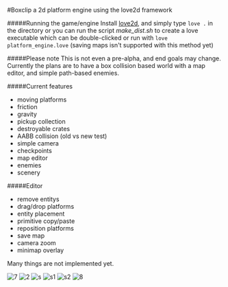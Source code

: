 #Boxclip
a 2d platform engine using the love2d framework

#####Running the game/engine
Install [love2d](https://love2d.org/), and simply type
`love .` in the directory or you can run the script *make_dist.sh* to create a love executable which can be double-clicked or run with `love platform_engine.love` (saving maps isn't supported with this method yet)

#####Please note
This is not even a pre-alpha, and end goals may change. Currently the plans are to have a box collision based world with a map editor, and simple path-based enemies.

#####Current features
* moving platforms
* friction
* gravity
* pickup collection
* destroyable crates
* AABB collision (old vs new test)
* simple camera
* checkpoints
* map editor
* enemies
* scenery

#####Editor
* remove entitys
* drag/drop platforms
* entity placement
* primitive copy/paste
* reposition platforms
* save map
* camera zoom
* minimap overlay

Many things are not implemented yet.

![7](https://cloud.githubusercontent.com/assets/1535179/10579334/59c8aa70-766f-11e5-90ed-ccbf07052f2a.png)
![2](https://cloud.githubusercontent.com/assets/1535179/10531493/3eeda7fe-73aa-11e5-8f78-a69f3fa41272.png)
![s](https://cloud.githubusercontent.com/assets/1535179/10579336/59cadce6-766f-11e5-8927-a03dd31aa8e3.png)
![s1](https://cloud.githubusercontent.com/assets/1535179/10579337/59cbb436-766f-11e5-8b2d-db0c548b2ed8.png)
![s2](https://cloud.githubusercontent.com/assets/1535179/10579335/59c9ec1e-766f-11e5-8363-a62024636ea1.png)
![8](https://cloud.githubusercontent.com/assets/1535179/10579338/59cc7a1a-766f-11e5-88c1-3faa747e7921.png)
